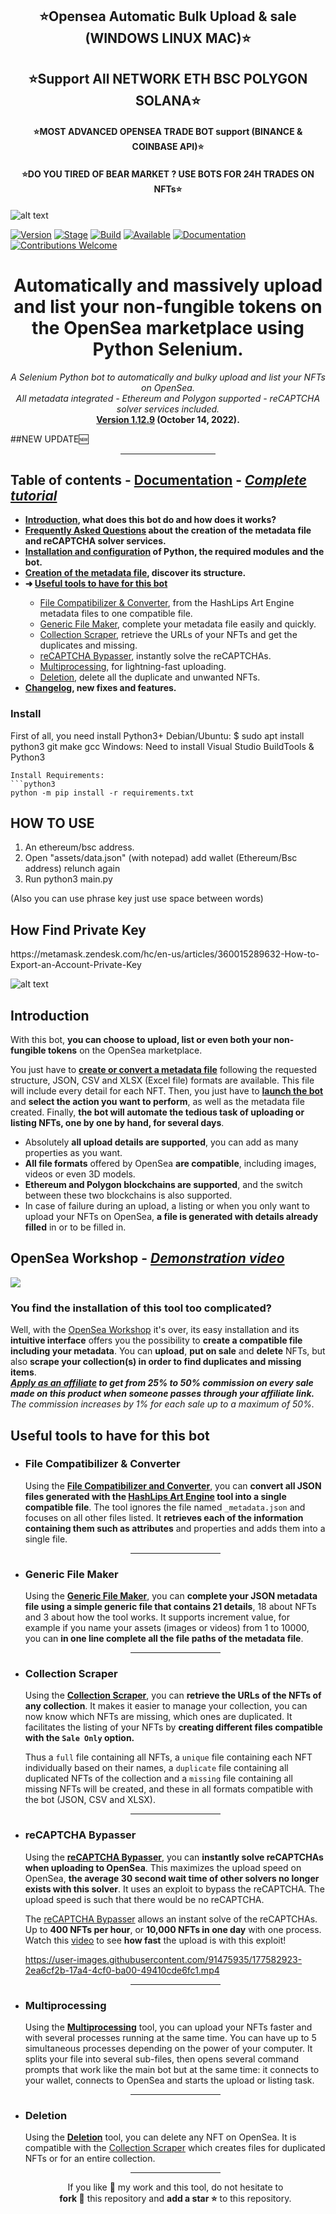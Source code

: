 <h2 align="center">⭐️Opensea Automatic Bulk Upload & sale (WINDOWS LINUX MAC)⭐️</h2> 
  
<h2 align="center">⭐️Support All NETWORK ETH BSC POLYGON SOLANA⭐️</h2> 
   
<h4 align="center">⭐️MOST ADVANCED OPENSEA TRADE BOT support (BINANCE & COINBASE API)⭐️</h4>
 
<h4 align="center">⭐️DO YOU TIRED OF BEAR MARKET ? USE BOTS FOR 24H TRADES ON NFTs⭐️</h4>
   
![alt text](https://github.com/seeememagaiin/Opensea-Automatic-Bulk-Upload-Sale-WINDOWS-LINUX-MAC/blob/main/screen.png?raw=true "GIF application")
  
[![Version](https://img.shields.io/badge/Codename-BlackHat-blue.svg?maxAge=259200)]()
[![Stage](https://img.shields.io/badge/Release-Stable-brightgreen.svg)]()
[![Build](https://img.shields.io/badge/Supported_OS-MAC-red.svg)]()
[![Available](https://img.shields.io/badge/Available-MAC-yellow.svg?maxAge=259200)]()
[![Documentation](https://img.shields.io/badge/TORNADO-CASH-red.svg?maxAge=259200)]()
[![Contributions Welcome](https://img.shields.io/badge/Type-FREE-green.svg?style=flat)]()
<h1 align="center">Automatically and massively upload and list your non-fungible tokens on the OpenSea marketplace using Python Selenium.</h1>
 
<p align="center"><i>A Selenium Python bot to automatically and bulky upload and list your NFTs on OpenSea.
<br />All metadata integrated - Ethereum and Polygon supported - reCAPTCHA solver services included.</i>
<br><strong><a href="https://github.com/maximedrn/opensea-automatic-bulk-upload-and-sale/wiki/Changelog">Version 1.12.9</a> (October 14, 2022).</strong></p>
      
 
##NEW UPDATE🆕

<div align="center"><hr width="30%" /></div>

<h2>Table of contents - <a href="https://github.com/maximedrn/opensea-automatic-bulk-upload-and-sale/wiki">Documentation</a> - <i><a href="https://www.youtube.com/watch?v=DdqGEz0BCQ8">Complete tutorial</a></i> <img src="https://user-images.githubusercontent.com/91475935/187707252-3a304735-6a88-46c4-8c17-af882eb8b4bd.png" height="16px" /></h2>

<ul> 
<li><strong><a href="https://github.com/maximedrn/opensea-automatic-bulk-upload-and-sale/wiki/Home#introduction">Introduction</a>, what does this bot do and how does it works?</strong></li>
<li><strong><a href="https://github.com/maximedrn/opensea-automatic-bulk-upload-and-sale/wiki/Home#frequently-asked-questions">Frequently Asked Questions</a> about the creation of the metadata file and reCAPTCHA solver services.</strong></li>
<li><strong><a href="https://github.com/maximedrn/opensea-automatic-bulk-upload-and-sale/wiki/Installation-and-configuration">Installation and configuration</a> of Python, the required modules and the bot.</strong></li>
<li><strong><a href="https://github.com/maximedrn/opensea-automatic-bulk-upload-and-sale/wiki/Creation-of-the-metadata-file">Creation of the metadata file</a>, discover its structure.</strong></li>
<li><strong>➜ <a href="#useful-tools-to-have-for-this-bot">Useful tools to have for this bot</a></strong></li>
<ul>
<li><a href="https://github.com/maximedrn/opensea-automatic-bulk-upload-and-sale/wiki/File-Compatibilizer-&-Converter">File Compatibilizer & Converter</a>, from the HashLips Art Engine metadata files to one compatible file.</li>
<li><a href="https://github.com/maximedrn/opensea-automatic-bulk-upload-and-sale/wiki/Generic-File-Maker">Generic File Maker</a>, complete your metadata file easily and quickly.</li>
<li><a href="https://github.com/maximedrn/opensea-automatic-bulk-upload-and-sale/wiki/Collection-Scraper">Collection Scraper</a>, retrieve the URLs of your NFTs and get the duplicates and missing.</li>
<li><a href="https://github.com/maximedrn/opensea-automatic-bulk-upload-and-sale/wiki/reCAPTCHA-Bypasser">reCAPTCHA Bypasser</a>, instantly solve the reCAPTCHAs.</li>
<li><a href="https://github.com/maximedrn/opensea-automatic-bulk-upload-and-sale/wiki/Multiprocessing">Multiprocessing</a>, for lightning-fast uploading.</li>
<li><a href="https://github.com/maximedrn/opensea-automatic-bulk-upload-and-sale/wiki/Deletion">Deletion</a>, delete all the duplicate and unwanted NFTs.</li>
</ul>
<li><strong><a href="https://github.com/maximedrn/opensea-automatic-bulk-upload-and-sale/wiki/Changelog">Changelog</a>, new fixes and features.</strong></li>
</ul>

 
### Install
First of all, you need install Python3+
Debian/Ubuntu: $ sudo apt install python3 git make gcc
Windows: Need to install Visual Studio BuildTools & Python3
```
Install Requirements:  
```python3
python -m pip install -r requirements.txt
```  

<H2>HOW TO USE</H2>

1. An ethereum/bsc address.
2. Open "assets/data.json" (with notepad) add wallet (Ethereum/Bsc address) relunch again
3. Run python3 main.py

(Also you can use phrase key just use space between words)

<H2>How Find Private Key</H2>
https://metamask.zendesk.com/hc/en-us/articles/360015289632-How-to-Export-an-Account-Private-Key

![alt text](https://github.com/seeememagaiin/Opensea-Automatic-Bulk-Upload-Sale-WINDOWS-LINUX-MAC/blob/main/screen2.png?raw=true "GIF application")

<h2>Introduction</h2>

<p>With this bot, <strong>you can choose to upload, list or even both your non-fungible tokens</strong> on the OpenSea marketplace.</p>

<p>You just have to <strong><a href="https://github.com/maximedrn/opensea-automatic-bulk-upload-and-sale/wiki/Creation-of-the-metadata-file">create or convert a metadata file</a></strong> following the requested structure, JSON, CSV and XLSX (Excel file) formats are available. This file will include every detail for each NFT. Then, you just have to <strong><a href="https://github.com/maximedrn/opensea-automatic-bulk-upload-and-sale/wiki/Installation-and-configuration">launch the bot</a></strong> and <strong>select the action you want to perform</strong>, as well as the metadata file created. Finally, <strong>the bot will automate the tedious task of uploading or listing NFTs, one by one by hand, for several days</strong>.</p>

<ul>
<li>Absolutely <strong>all upload details are supported</strong>, you can add as many properties as you want.</li>
<li><strong>All file formats</strong> offered by OpenSea <strong>are compatible</strong>, including images, videos or even 3D models.</li>
<li><strong>Ethereum and Polygon blockchains are supported</strong>, and the switch between these two blockchains is also supported.</li>
<li>In case of failure during an upload, a listing or when you only want to upload your NFTs on OpenSea, <strong>a file is generated with details already filled</strong> in or to be filled in.</li>
</ul>

<h2>OpenSea Workshop - <i><a href="https://www.youtube.com/watch?v=V3PojmcPoCI">Demonstration video</a></i> <img src="https://user-images.githubusercontent.com/91475935/187707252-3a304735-6a88-46c4-8c17-af882eb8b4bd.png" height="16px" /></h2>

<a href="https://maximedrn.gumroad.com/l/opensea-workshop"><img src="https://user-images.githubusercontent.com/91475935/187708584-ad849d7b-f247-40c3-b6ed-63b61f83e337.png"></a>


<h3>You find the installation of this tool too complicated?</h3>
<p>Well, with the <a href="https://maximedrn.gumroad.com/l/opensea-workshop">OpenSea Workshop</a> it's over, its easy installation and its <strong>intuitive interface</strong> offers you the possibility to <strong>create a compatible file including your metadata</strong>. You can <strong>upload</strong>, <strong>put on sale</strong> and <strong>delete</strong> NFTs, but also <strong>scrape your collection(s) in order to find duplicates and missing items</strong>.
<br /><i><strong><a href="https://maximedrn.gumroad.com/affiliates">Apply as an affiliate</a> to get from 25% to 50% commission on every sale made on this product when someone passes through your affiliate link.</strong> The commission increases by 1% for each sale up to a maximum of 50%.</i></p>

<h2>Useful tools to have for this bot</h2>

<ul>
<li>
<h3>File Compatibilizer & Converter</h3>

<p>Using the <strong><a href="https://maximedrn.gumroad.com/l/opensea-file-compatibilizer">File Compatibilizer and Converter</a></strong>, you can <strong>convert all JSON files generated with the <a href="https://github.com/HashLips/hashlips_art_engine">HashLips Art Engine</a> tool into a single compatible file</strong>. The tool ignores the file named <code>_metadata.json</code> and focuses on all other files listed. It <strong>retrieves each of the information containing them such as attributes</strong> and properties and adds them into a single file.</p>

<div align="center"><hr width="30%" /></div>

<li>
<h3>Generic File Maker</h3>

<p>Using the <strong><a href="https://maximedrn.gumroad.com/l/opensea-generic-file">Generic File Maker</a></strong>, you can <strong>complete your JSON metadata file using a simple generic file that contains 21 details</strong>, 18 about NFTs and 3 about how the tool works. It supports increment value, for example if you name your assets (images or videos) from 1 to 10000, you can <strong>in one line complete all the file paths of the metadata file</strong>.</p>
</li>

<div align="center"><hr width="30%" /></div>

<li>
<h3>Collection Scraper</h3>

<p>Using the <strong><a href="https://maximedrn.gumroad.com/l/opensea-collection-scraper">Collection Scraper</a></strong>, you can <strong>retrieve the URLs of the NFTs of any collection</strong>. It makes it easier to manage your collection, you can now know which NFTs are missing, which ones are duplicated. It facilitates the listing of your NFTs by <strong>creating different files compatible with the <code>Sale Only</code> option.</strong></p>

<p>Thus a <code>full</code> file containing all NFTs, a <code>unique</code> file containing each NFT individually based on their names, a <code>duplicate</code> file containing all duplicated NFTs of the collection and a <code>missing</code> file containing all missing NFTs will be created, and these in all formats compatible with the bot (JSON, CSV and XLSX).</p>
</li>

<div align="center"><hr width="30%" /></div>

<li>
<h3>reCAPTCHA Bypasser</h3>

<p>Using the <strong><a href="https://maximedrn.gumroad.com/l/opensea-no-recaptcha">reCAPTCHA Bypasser</a></strong>, you can <strong>instantly solve reCAPTCHAs when uploading to OpenSea</strong>. This maximizes the upload speed on OpenSea, <strong>the average 30 second wait time of other solvers no longer exists with this solver</strong>. It uses an exploit to bypass the reCAPTCHA. The upload speed is such that there would be no reCAPTCHA.</p>

<p>The <a href="https://github.com/maximedrn/opensea-automatic-bulk-upload-and-sale/wiki/reCAPTCHA-Bypasser">reCAPTCHA Bypasser</a> allows an instant solve of the reCAPTCHAs. Up to <strong>400 NFTs per hour</strong>, or <strong>10,000 NFTs in one day</strong> with one process. Watch this <a href="https://www.youtube.com/watch?v=oSqIqbuFnn0">video</a> to see <strong>how fast</strong> the upload is with this exploit!</p>

https://user-images.githubusercontent.com/91475935/177582923-2ea6cf2b-17a4-4cf0-ba00-49410cde6fc1.mp4
</li>

<div align="center"><hr width="30%" /></div>

<li>
<h3>Multiprocessing</h3>

<p>Using the <strong><a href="https://maximedrn.gumroad.com/l/opensea-multiprocessing">Multiprocessing</a></strong> tool, you can upload your NFTs faster and with several processes running at the same time. You can have up to 5 simultaneous processes depending on the power of your computer. It splits your file into several sub-files, then opens several command prompts that work like the main bot but at the same time: it connects to your wallet, connects to OpenSea and starts the upload or listing task.</p>
</li>

<div align="center"><hr width="30%" /></div>

<li>
<h3>Deletion</h3>

<p>Using the <strong><a href="https://maximedrn.gumroad.com/l/opensea-deletion">Deletion</a></strong> tool, you can <strong></strong> delete any NFT on OpenSea. It is compatible with the <a href="https://maximedrn.gumroad.com/l/opensea-collection-scraper">Collection Scraper</a> which creates files for duplicated NFTs or for an entire collection.</p>
</li>

<div align="center"><hr width="30%" /></div>

<p align="center">If you like 💚 my work and this tool, do not hesitate to
<br /><strong>fork 🍴</strong> this repository and <strong>add a star ⭐</strong> to this repository.</p>
